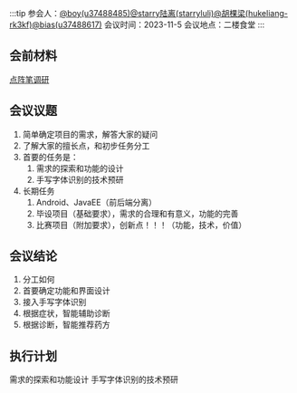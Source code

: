 :::tip
参会人：[@boy(u37488485)](/u37488485)[@starry陆离(starryluli)](/starryluli)[@胡棵梁(hukeliang-rk3kf)](/hukeliang-rk3kf)[@bias(u37488617)](/u37488617)
会议时间：2023-11-5
会议地点：二楼食堂
:::
## 会前材料 
[点阵笔调研](https://www.yuque.com/starryluli/dotpen/ft0tldpso5tz9xmm)
## 会议议题

1. 简单确定项目的需求，解答大家的疑问
2. 了解大家的擅长点，和初步任务分工
3. 首要的任务是：
   1. 需求的探索和功能的设计
   2. 手写字体识别的技术预研
4. 长期任务
   1. Android、JavaEE（前后端分离）
   2. 毕设项目（基础要求），需求的合理和有意义，功能的完善
   3. 比赛项目（附加要求），创新点！！！（功能，技术，价值）
## 会议结论

1. 分工如何 
2. 首要确定功能和界面设计
3. 接入手写字体识别
4. 根据症状，智能辅助诊断
5. 根据诊断，智能推荐药方
## 执行计划
需求的探索和功能设计
手写字体识别的技术预研




